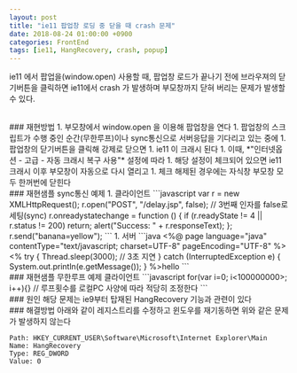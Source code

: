 ```yaml
---
layout: post
title: "ie11 팝업창 로딩 중 닫을 때 crash 문제"
date: 2018-08-24 01:00:00 +0900
categories: FrontEnd
tags: [ie11, HangRecovery, crash, popup]
---
```

ie11 에서 팝업을(window.open) 사용할 때, 팝업창 로드가 끝나기 전에 브라우져의 닫기버튼을 클릭하면 ie11에서 crash 가 발생하며 부모창까지 닫혀 버리는 문제가 발생할 수 있다.

<br>
### 재현방법
1. 부모창에서 window.open 을 이용해 팝업창을 연다
1. 팝업창의 스크립트가 수행 중인 순간(무한루프)이나 sync통신으로 서버응답을 기다리고 있는 중에
1. 팝업창의 닫기버튼을 클릭해 강제로 닫으면
1. ie11 이 크래시 된다
1. 이때, *"인터넷옵션 - 고급 - 자동 크래시 복구 사용"* 설정에 따라
    1. 해당 설정이 체크되어 있으면 ie11 크래시 이후 부모창이 자동으로 다시 열리고
    1. 체크 해제된 경우에는 자식창 부모창 모두 한꺼번에 닫힌다

<br>
### 재현샘플 sync통신 예제
1. 클라이언트
```javascript
var r = new XMLHttpRequest();
r.open("POST", "/delay.jsp", false);        // 3번째 인자를 false로 세팅(sync)
r.onreadystatechange = function () {
  if (r.readyState != 4 || r.status != 200) return;
  alert("Success: " + r.responseText);
};
r.send("banana=yellow");
```
1. 서버
```java
<%@ page language="java" contentType="text/javascript; charset=UTF-8" pageEncoding="UTF-8"
%><%
try {
    Thread.sleep(3000);     // 3초 지연
} catch (InterruptedException e) {
    System.out.println(e.getMessage());
}
%>hello
```

<br>
### 재현샘플 무한루프 예제
클라이언트
```javascript
for(var i=0; i<100000000>; i++){}       // 루프횟수를 로컬PC 사양에 따라 적당히 조정한다
```


<br>
### 원인
해당 문제는 ie9부터 탑재된 HangRecovery 기능과 관련이 있다
<https://blogs.msdn.microsoft.com/ie/2011/04/19/hang-resistance-in-ie9/>

<br>
### 해결방법
아래와 같이 레지스트리를 수정하고 윈도우를 재기동하면 위와 같은 문제가 발생하지 않는다

```
Path: HKEY_CURRENT_USER\Software\Microsoft\Internet Explorer\Main
Name: HangRecovery
Type: REG_DWORD
Value: 0
```